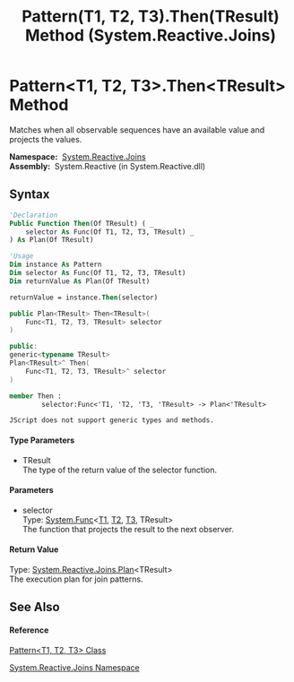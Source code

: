 ﻿---
title: Pattern(T1, T2, T3).Then(TResult) Method  (System.Reactive.Joins)
TOCTitle: Then(TResult) Method
ms:assetid: M:System.Reactive.Joins.Pattern`3.Then``1(System.Func{`0,`1,`2,``0})
ms:mtpsurl: https://msdn.microsoft.com/en-us/library/Hh229461(v=VS.103)
ms:contentKeyID: 36068877
ms.date: 06/28/2011
mtps_version: v=VS.103
f1_keywords:
- System.Reactive.Joins.Pattern`3.Then``1
dev_langs:
- CSharp
- JScript
- VB
- FSharp
- c++
---

# Pattern\<T1, T2, T3\>.Then\<TResult\> Method

Matches when all observable sequences have an available value and projects the values.

**Namespace:**  [System.Reactive.Joins](hh211841\(v=vs.103\).md)  
**Assembly:**  System.Reactive (in System.Reactive.dll)

## Syntax

``` vb
'Declaration
Public Function Then(Of TResult) ( _
    selector As Func(Of T1, T2, T3, TResult) _
) As Plan(Of TResult)
```

``` vb
'Usage
Dim instance As Pattern
Dim selector As Func(Of T1, T2, T3, TResult)
Dim returnValue As Plan(Of TResult)

returnValue = instance.Then(selector)
```

``` csharp
public Plan<TResult> Then<TResult>(
    Func<T1, T2, T3, TResult> selector
)
```

``` c++
public:
generic<typename TResult>
Plan<TResult>^ Then(
    Func<T1, T2, T3, TResult>^ selector
)
```

``` fsharp
member Then : 
        selector:Func<'T1, 'T2, 'T3, 'TResult> -> Plan<'TResult> 
```

``` jscript
JScript does not support generic types and methods.
```

#### Type Parameters

  - TResult  
    The type of the return value of the selector function.

#### Parameters

  - selector  
    Type: [System.Func](https://msdn.microsoft.com/en-us/library/Bb549430)\<[T1](hh229557\(v=vs.103\).md), [T2](hh229557\(v=vs.103\).md), [T3](hh229557\(v=vs.103\).md), TResult\>  
    The function that projects the result to the next observer.  

#### Return Value

Type: [System.Reactive.Joins.Plan](hh229039\(v=vs.103\).md)\<TResult\>  
The execution plan for join patterns.  

## See Also

#### Reference

[Pattern\<T1, T2, T3\> Class](hh229557\(v=vs.103\).md)

[System.Reactive.Joins Namespace](hh211841\(v=vs.103\).md)

